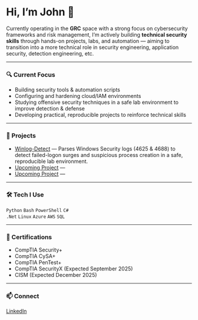 # Hi, I’m John 👋

Currently operating in the **GRC** space with a strong focus on cybersecurity frameworks and risk management, I’m actively building **technical security skills** through hands-on projects, labs, and automation — aiming to transition into a more technical role in security engineering, application security, detection engineering, etc.

---

### 🔍 Current Focus
- Building security tools & automation scripts
- Configuring and hardening cloud/IAM environments
- Studying offensive security techniques in a safe lab environment to improve detection & defense
- Developing practical, reproducible projects to reinforce technical skills

---

### 📂 Projects
- [Winlog-Detect](https://github.com/Josperdo/winlog-detect) — Parses Windows Security logs (4625 & 4688) to detect failed-logon surges and suspicious process creation in a safe, reproducible lab environment.
- [Upcoming Project](#) —
- [Upcoming Project](#) —
  
---

### 🛠 Tech I Use
`Python` `Bash` `PowerShell` `C#`  
`.Net` `Linux` `Azure` `AWS` `SQL`

---

### 📜 Certifications
- CompTIA Security+
- CompTIA CySA+
- CompTIA PenTest+
- CompTIA SecurityX (Expected September 2025)
- CISM (Expected December 2025)

---

### 📫 Connect
[LinkedIn](https://www.linkedin.com/in/johnrobsperry/)

